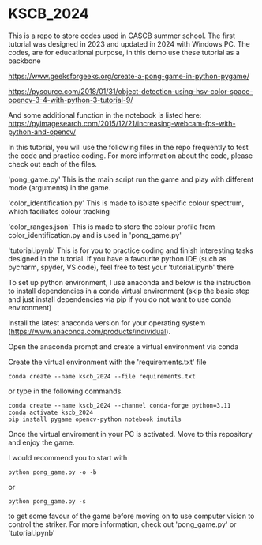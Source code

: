 # KSCB_2024
This is a repo to store codes used in CASCB summer school. The first tutorial was designed in 2023 and updated in 2024 with Windows PC. 
The codes, are for educational purpose, in this demo use these tutorial as a backbone

https://www.geeksforgeeks.org/create-a-pong-game-in-python-pygame/

https://pysource.com/2018/01/31/object-detection-using-hsv-color-space-opencv-3-4-with-python-3-tutorial-9/ 

And some additional function in the notebook is listed here:
https://pyimagesearch.com/2015/12/21/increasing-webcam-fps-with-python-and-opencv/

In this tutorial, you will use the following files in the repo frequently to test the code and practice coding. For more information about the code, please check out each of the files.

'pong_game.py'
This is the main script run the game and play with different mode (arguments) in the game.

'color_identification.py'
This is made to isolate specific colour spectrum, which faciliates colour tracking

'color_ranges.json'
This is made to store the colour profile from color_identification.py and is used in 'pong_game.py'

'tutorial.ipynb'
This is for you to practice coding and finish interesting tasks designed in the tutorial.
If you have a favourite python IDE (such as pycharm, spyder, VS code), feel free to test your 'tutorial.ipynb' there


To set up python environment, I use anaconda and below is the instruction to install dependencies in a conda virtual environment (skip the basic step and just install dependencies via pip if you do not want to use conda environment)

Install the latest anaconda version for your operating system (https://www.anaconda.com/products/individual).

Open the anaconda prompt and create a virtual environment via conda 

Create the virtual environment with the 'requirements.txt' file

```
conda create --name kscb_2024 --file requirements.txt
```

or type in the following commands.

```
conda create --name kscb_2024 --channel conda-forge python=3.11
conda activate kscb_2024
pip install pygame opencv-python notebook imutils
```

Once the virtual enviroment in your PC is activated. Move to this repository and enjoy the game.

I would recommend you to start with
```
python pong_game.py -o -b
```
or
```
python pong_game.py -s
```
to get some favour of the game before moving on to use computer vision to control the striker. For more information, check out 'pong_game.py' or 'tutorial.ipynb'